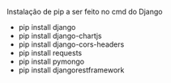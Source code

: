 Instalação de pip a ser feito no cmd do Django

- pip install django
- pip install django-chartjs
- pip install django-cors-headers
- pip install requests
- pip install pymongo
- pip install djangorestframework
